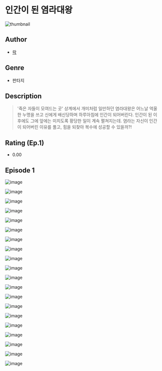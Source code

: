 # 인간이 된 염라대왕
![thumbnail](https://image-comic.pstatic.net/user_contents_data/challenge_comic/2023/05/25/353488/upload_7291998933473244002_480x623.jpeg)

## Author
- [락](https://comic.naver.com/artistTitle?id=353488)

## Genre
- 판타지

## Description
> '죽은 자들이 모여드는 곳' 상계에서 개미처럼 일만하던 염라대왕은 어느날 억울한 누명을 쓰고 신에게 배신당하며 하루아침에 인간이 되어버린다. 인간이 된 이후에도 그에 앞에는 미치도록 황당한 일이 계속 펼쳐지는데. 염라는 자신이 인간이 되어버린 이유를 풀고, 힘을 되찾아 복수에 성공할 수 있을까?!


## Rating (Ep.1)
- 0.00

## Episode 1
![image](https://image-comic.pstatic.net/user_contents_data/challenge_comic/2023/05/25/353488/upload_7364849052059526497.jpeg)

![image](https://image-comic.pstatic.net/user_contents_data/challenge_comic/2023/05/25/353488/upload_4062636525725366118.jpeg)

![image](https://image-comic.pstatic.net/user_contents_data/challenge_comic/2023/05/25/353488/upload_7005130844393660772.jpeg)

![image](https://image-comic.pstatic.net/user_contents_data/challenge_comic/2023/05/25/353488/upload_3978707298380362041.jpeg)

![image](https://image-comic.pstatic.net/user_contents_data/challenge_comic/2023/05/25/353488/upload_3847544365885962552.jpeg)

![image](https://image-comic.pstatic.net/user_contents_data/challenge_comic/2023/05/25/353488/upload_4063988925007934564.jpeg)

![image](https://image-comic.pstatic.net/user_contents_data/challenge_comic/2023/05/25/353488/upload_3486966094565357667.jpeg)

![image](https://image-comic.pstatic.net/user_contents_data/challenge_comic/2023/05/25/353488/upload_7292842057061655907.jpeg)

![image](https://image-comic.pstatic.net/user_contents_data/challenge_comic/2023/05/25/353488/upload_7293127922300762465.jpeg)

![image](https://image-comic.pstatic.net/user_contents_data/challenge_comic/2023/05/25/353488/upload_7233402433500034914.jpeg)

![image](https://image-comic.pstatic.net/user_contents_data/challenge_comic/2023/05/25/353488/upload_3631088992141075044.jpeg)

![image](https://image-comic.pstatic.net/user_contents_data/challenge_comic/2023/05/25/353488/upload_3907213771074058034.jpeg)

![image](https://image-comic.pstatic.net/user_contents_data/challenge_comic/2023/05/25/353488/upload_3690199850418529894.jpeg)

![image](https://image-comic.pstatic.net/user_contents_data/challenge_comic/2023/05/25/353488/upload_3473229007529784417.jpeg)

![image](https://image-comic.pstatic.net/user_contents_data/challenge_comic/2023/05/25/353488/upload_7291952745381310817.jpeg)

![image](https://image-comic.pstatic.net/user_contents_data/challenge_comic/2023/05/25/353488/upload_3559022627843892279.jpeg)

![image](https://image-comic.pstatic.net/user_contents_data/challenge_comic/2023/05/25/353488/upload_7148449989557432630.jpeg)

![image](https://image-comic.pstatic.net/user_contents_data/challenge_comic/2023/05/25/353488/upload_4122255147032404793.jpeg)

![image](https://image-comic.pstatic.net/user_contents_data/challenge_comic/2023/05/25/353488/upload_3559640515428365412.jpeg)

![image](https://image-comic.pstatic.net/user_contents_data/challenge_comic/2023/05/25/353488/upload_7162466370484319024.jpeg)
